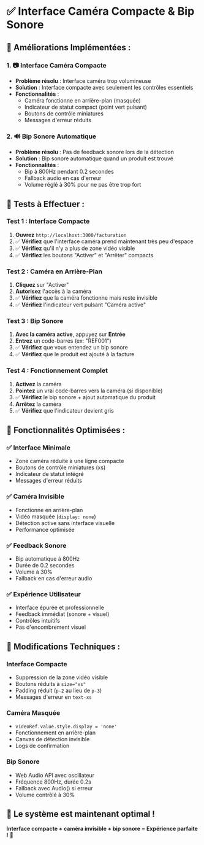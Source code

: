 # ✅ Interface Caméra Compacte & Bip Sonore

## 🚀 **Améliorations Implémentées :**

### **1. 📷 Interface Caméra Compacte**
- **Problème résolu** : Interface caméra trop volumineuse
- **Solution** : Interface compacte avec seulement les contrôles essentiels
- **Fonctionnalités** :
  - Caméra fonctionne en arrière-plan (masquée)
  - Indicateur de statut compact (point vert pulsant)
  - Boutons de contrôle miniatures
  - Messages d'erreur réduits

### **2. 🔊 Bip Sonore Automatique**
- **Problème résolu** : Pas de feedback sonore lors de la détection
- **Solution** : Bip sonore automatique quand un produit est trouvé
- **Fonctionnalités** :
  - Bip à 800Hz pendant 0.2 secondes
  - Fallback audio en cas d'erreur
  - Volume réglé à 30% pour ne pas être trop fort

## 🧪 **Tests à Effectuer :**

### **Test 1 : Interface Compacte**
1. **Ouvrez** `http://localhost:3000/facturation`
2. ✅ **Vérifiez** que l'interface caméra prend maintenant très peu d'espace
3. ✅ **Vérifiez** qu'il n'y a plus de zone vidéo visible
4. ✅ **Vérifiez** les boutons "Activer" et "Arrêter" compacts

### **Test 2 : Caméra en Arrière-Plan**
1. **Cliquez** sur "Activer"
2. **Autorisez** l'accès à la caméra
3. ✅ **Vérifiez** que la caméra fonctionne mais reste invisible
4. ✅ **Vérifiez** l'indicateur vert pulsant "Caméra active"

### **Test 3 : Bip Sonore**
1. **Avec la caméra active**, appuyez sur **Entrée**
2. **Entrez** un code-barres (ex: "REF001")
3. ✅ **Vérifiez** que vous entendez un bip sonore
4. ✅ **Vérifiez** que le produit est ajouté à la facture

### **Test 4 : Fonctionnement Complet**
1. **Activez** la caméra
2. **Pointez** un vrai code-barres vers la caméra (si disponible)
3. ✅ **Vérifiez** le bip sonore + ajout automatique du produit
4. **Arrêtez** la caméra
5. ✅ **Vérifiez** que l'indicateur devient gris

## 🎯 **Fonctionnalités Optimisées :**

### **✅ Interface Minimale**
- Zone caméra réduite à une ligne compacte
- Boutons de contrôle miniatures (xs)
- Indicateur de statut intégré
- Messages d'erreur réduits

### **✅ Caméra Invisible**
- Fonctionne en arrière-plan
- Vidéo masquée (`display: none`)
- Détection active sans interface visuelle
- Performance optimisée

### **✅ Feedback Sonore**
- Bip automatique à 800Hz
- Durée de 0.2 secondes
- Volume à 30%
- Fallback en cas d'erreur audio

### **✅ Expérience Utilisateur**
- Interface épurée et professionnelle
- Feedback immédiat (sonore + visuel)
- Contrôles intuitifs
- Pas d'encombrement visuel

## 🔧 **Modifications Techniques :**

### **Interface Compacte**
- Suppression de la zone vidéo visible
- Boutons réduits à `size="xs"`
- Padding réduit (`p-2` au lieu de `p-3`)
- Messages d'erreur en `text-xs`

### **Caméra Masquée**
- `videoRef.value.style.display = 'none'`
- Fonctionnement en arrière-plan
- Canvas de détection invisible
- Logs de confirmation

### **Bip Sonore**
- Web Audio API avec oscillateur
- Fréquence 800Hz, durée 0.2s
- Fallback avec Audio() si erreur
- Volume contrôlé à 30%

## 🚀 **Le système est maintenant optimal !**

**Interface compacte + caméra invisible + bip sonore = Expérience parfaite !** 🎉



















